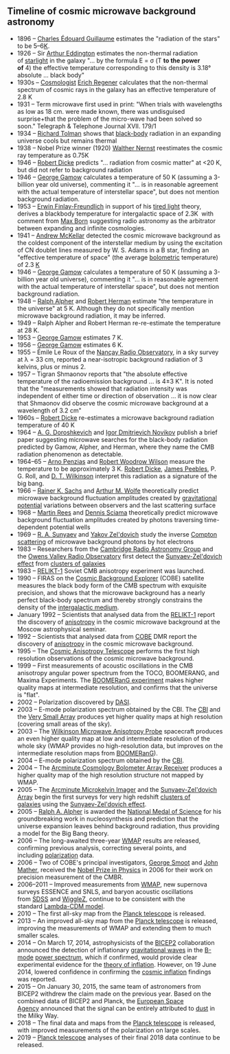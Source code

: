 
<h2 id="Timeline of cosmic microwave background astronomy">Timeline of cosmic microwave background astronomy </h2>

<ul>
<li>1896 &ndash;&nbsp;<a href="https://en.wikipedia.org/wiki/Charles_%C3%89douard_Guillaume" target="_blank" rel="nofollow noopener">Charles &Eacute;douard Guillaume</a>&nbsp;estimates the "radiation of the stars" to be 5&ndash;6<a href="https://en.wikipedia.org/wiki/Kelvin" target="_blank" rel="nofollow noopener">K</a>.</li>
<li>1926 &ndash; Sir&nbsp;<a href="https://en.wikipedia.org/wiki/Arthur_Eddington" target="_blank" rel="nofollow noopener">Arthur Eddington</a>&nbsp;estimates the non-thermal radiation of&nbsp;<a href="https://en.wikipedia.org/wiki/Star#Radiation" target="_blank" rel="nofollow noopener">starlight</a>&nbsp;in the galaxy "... by the formula&nbsp;E&nbsp;=&nbsp;&sigma; (T&nbsp;<strong>to the power of</strong>&nbsp;4)&nbsp;the effective temperature corresponding to this density is 3.18&deg; absolute ... black body"</li>
<li>1930s &ndash;&nbsp;<a href="https://en.wikipedia.org/wiki/Cosmologist" target="_blank" rel="nofollow noopener">Cosmologist</a>&nbsp;<a href="https://en.wikipedia.org/wiki/Erich_Regener" target="_blank" rel="nofollow noopener">Erich Regener</a>&nbsp;calculates that the non-thermal spectrum of cosmic rays in the galaxy has an effective temperature of 2.8&nbsp;K</li>
<li>1931 &ndash; Term&nbsp;microwave&nbsp;first used in print: "When trials with wavelengths as low as 18 cm. were made known, there was undisguised surprise+that the problem of the micro-wave had been solved so soon."&nbsp;Telegraph &amp; Telephone Journal&nbsp;XVII. 179/1</li>
<li>1934 &ndash;&nbsp;<a href="https://en.wikipedia.org/wiki/Richard_Tolman" target="_blank" rel="nofollow noopener">Richard Tolman</a>&nbsp;shows that&nbsp;<a href="https://en.wikipedia.org/wiki/Black-body" target="_blank" rel="nofollow noopener">black-body</a>&nbsp;radiation in an expanding universe cools but remains thermal</li>
<li>1938 &ndash; Nobel Prize winner (1920)&nbsp;<a href="https://en.wikipedia.org/wiki/Walther_Nernst" target="_blank" rel="nofollow noopener">Walther Nernst</a>&nbsp;reestimates the cosmic ray temperature as 0.75K</li>
<li>1946 &ndash;&nbsp;<a href="https://en.wikipedia.org/wiki/Robert_Dicke" target="_blank" rel="nofollow noopener">Robert Dicke</a>&nbsp;predicts "... radiation from cosmic matter" at &lt;20&nbsp;K, but did not refer to background radiation&nbsp;</li>
<li>1946 &ndash;&nbsp;<a href="https://en.wikipedia.org/wiki/George_Gamow" target="_blank" rel="nofollow noopener">George Gamow</a>&nbsp;calculates a temperature of 50&nbsp;K (assuming a 3-billion year old universe),&nbsp;commenting it "... is in reasonable agreement with the actual temperature of interstellar space", but does not mention background radiation.</li>
<li>1953 &ndash;&nbsp;<a href="https://en.wikipedia.org/wiki/Erwin_Finlay-Freundlich" target="_blank" rel="nofollow noopener">Erwin Finlay-Freundlich</a>&nbsp;in support of his&nbsp;<a href="https://en.wikipedia.org/wiki/Tired_light" target="_blank" rel="nofollow noopener">tired light</a>&nbsp;theory, derives a blackbody temperature for intergalactic space of 2.3K&nbsp;&nbsp;with comment from&nbsp;<a href="https://en.wikipedia.org/wiki/Max_Born" target="_blank" rel="nofollow noopener">Max Born</a>&nbsp;suggesting radio astronomy as the arbitrator between expanding and infinite cosmologies.</li>
<li>1941 &ndash;&nbsp;<a href="https://en.wikipedia.org/wiki/Andrew_McKellar" target="_blank" rel="nofollow noopener">Andrew McKellar</a>&nbsp;detected the cosmic microwave background as the coldest component of the interstellar medium by using the excitation of CN doublet lines measured by W. S. Adams in a B star, finding an "effective temperature of space" (the average&nbsp;<a href="https://en.wikipedia.org/wiki/Bolometer" target="_blank" rel="nofollow noopener">bolometric</a>&nbsp;temperature) of 2.3&nbsp;<a href="https://en.wikipedia.org/wiki/Kelvin" target="_blank" rel="nofollow noopener">K</a></li>
<li>1946 &ndash;&nbsp;<a href="https://en.wikipedia.org/wiki/George_Gamow" target="_blank" rel="nofollow noopener">George Gamow</a>&nbsp;calculates a temperature of 50&nbsp;K (assuming a 3-billion year old universe),&nbsp;commenting it "... is in reasonable agreement with the actual temperature of interstellar space", but does not mention background radiation.</li>
<li>1948 &ndash;&nbsp;<a href="https://en.wikipedia.org/wiki/Ralph_Alpher" target="_blank" rel="nofollow noopener">Ralph Alpher</a>&nbsp;and&nbsp;<a href="https://en.wikipedia.org/wiki/Robert_Herman" target="_blank" rel="nofollow noopener">Robert Herman</a>&nbsp;estimate "the temperature in the universe" at 5&nbsp;K. Although they do not specifically mention microwave background radiation, it may be inferred.</li>
<li>1949 &ndash; Ralph Alpher and Robert Herman re-re-estimate the temperature at 28&nbsp;K.</li>
<li>1953 &ndash;&nbsp;<a href="https://en.wikipedia.org/wiki/George_Gamow" target="_blank" rel="nofollow noopener">George Gamow</a>&nbsp;estimates 7&nbsp;K.</li>
<li>1956 &ndash;&nbsp;<a href="https://en.wikipedia.org/wiki/George_Gamow" target="_blank" rel="nofollow noopener">George Gamow</a>&nbsp;estimates 6&nbsp;K.</li>
<li>1955 &ndash; &Eacute;mile Le Roux of the&nbsp;<a href="https://en.wikipedia.org/wiki/Nan%C3%A7ay_Radio_Observatory" target="_blank" rel="nofollow noopener">Nan&ccedil;ay Radio Observatory</a>, in a sky survey at &lambda; = 33&nbsp;cm, reported a near-isotropic background radiation of 3 kelvins, plus or minus 2.</li>
<li>1957 &ndash; Tigran Shmaonov reports that "the absolute effective temperature of the radioemission background ... is 4&plusmn;3&nbsp;K". It is noted that the "measurements showed that radiation intensity was independent of either time or direction of observation ... it is now clear that Shmaonov did observe the cosmic microwave background at a wavelength of 3.2&nbsp;cm"</li>
<li>1960s &ndash;&nbsp;<a href="https://en.wikipedia.org/wiki/Robert_Dicke" target="_blank" rel="nofollow noopener">Robert Dicke</a>&nbsp;re-estimates a microwave background radiation temperature of 40&nbsp;K</li>
<li>1964 &ndash;&nbsp;<a href="https://en.wikipedia.org/wiki/A._G._Doroshkevich" target="_blank" rel="nofollow noopener">A. G. Doroshkevich</a>&nbsp;and&nbsp;<a href="https://en.wikipedia.org/wiki/Igor_Dmitrievich_Novikov" target="_blank" rel="nofollow noopener">Igor Dmitrievich Novikov</a>&nbsp;publish a brief paper suggesting microwave searches for the black-body radiation predicted by Gamow, Alpher, and Herman, where they name the CMB radiation phenomenon as detectable.</li>
<li>1964&ndash;65 &ndash;&nbsp;<a href="https://en.wikipedia.org/wiki/Arno_Penzias" target="_blank" rel="nofollow noopener">Arno Penzias</a>&nbsp;and&nbsp;<a href="https://en.wikipedia.org/wiki/Robert_Woodrow_Wilson" target="_blank" rel="nofollow noopener">Robert Woodrow Wilson</a>&nbsp;measure the temperature to be approximately 3&nbsp;K.&nbsp;<a href="https://en.wikipedia.org/wiki/Robert_Dicke" target="_blank" rel="nofollow noopener">Robert Dicke</a>,&nbsp;<a href="https://en.wikipedia.org/wiki/Philip_James_Edwin_Peebles" target="_blank" rel="nofollow noopener">James Peebles</a>, P. G. Roll, and&nbsp;<a href="https://en.wikipedia.org/wiki/David_Todd_Wilkinson" target="_blank" rel="nofollow noopener">D. T. Wilkinson</a>&nbsp;interpret this radiation as a signature of the big bang.</li>
<li>1966 &ndash;&nbsp;<a href="https://en.wikipedia.org/wiki/Rainer_K._Sachs" target="_blank" rel="nofollow noopener">Rainer K. Sachs</a>&nbsp;and&nbsp;<a href="https://en.wikipedia.org/wiki/Arthur_M._Wolfe" target="_blank" rel="nofollow noopener">Arthur M. Wolfe</a>&nbsp;theoretically predict microwave background fluctuation amplitudes created by&nbsp;<a href="https://en.wikipedia.org/wiki/Gravitational_potential" target="_blank" rel="nofollow noopener">gravitational potential</a>&nbsp;variations between observers and the last scattering surface</li>
<li>1968 &ndash;&nbsp;<a href="https://en.wikipedia.org/wiki/Martin_Rees" target="_blank" rel="nofollow noopener">Martin Rees</a>&nbsp;and&nbsp;<a href="https://en.wikipedia.org/wiki/Dennis_Sciama" target="_blank" rel="nofollow noopener">Dennis Sciama</a>&nbsp;theoretically predict microwave background fluctuation amplitudes created by photons traversing time-dependent potential wells</li>
<li>1969 &ndash;&nbsp;<a href="https://en.wikipedia.org/wiki/R._A._Sunyaev" target="_blank" rel="nofollow noopener">R. A. Sunyaev</a>&nbsp;and&nbsp;<a href="https://en.wikipedia.org/wiki/Yakov_Zel%27dovich" target="_blank" rel="nofollow noopener">Yakov Zel'dovich</a>&nbsp;study the inverse&nbsp;<a href="https://en.wikipedia.org/wiki/Compton_scattering" target="_blank" rel="nofollow noopener">Compton scattering</a>&nbsp;of microwave background photons by hot electrons</li>
<li>1983 &ndash; Researchers from the&nbsp;<a href="https://en.wikipedia.org/wiki/Cavendish_Astrophysics_Group" target="_blank" rel="nofollow noopener">Cambridge Radio Astronomy Group</a>&nbsp;and the&nbsp;<a href="https://en.wikipedia.org/wiki/Owens_Valley_Radio_Observatory" target="_blank" rel="nofollow noopener">Owens Valley Radio Observatory</a>&nbsp;first detect the&nbsp;<a href="https://en.wikipedia.org/wiki/Sunyaev-Zel%27dovich_effect" target="_blank" rel="nofollow noopener">Sunyaev-Zel'dovich effect</a>&nbsp;from&nbsp;<a href="https://en.wikipedia.org/wiki/Galaxy_cluster" target="_blank" rel="nofollow noopener">clusters of galaxies</a></li>
<li>1983 &ndash;&nbsp;<a href="https://en.wikipedia.org/wiki/RELIKT-1" target="_blank" rel="nofollow noopener">RELIKT-1</a>&nbsp;Soviet CMB anisotropy experiment was launched.</li>
<li>1990 &ndash; FIRAS on the&nbsp;<a href="https://en.wikipedia.org/wiki/Cosmic_Background_Explorer" target="_blank" rel="nofollow noopener">Cosmic Background Explorer</a>&nbsp;(COBE) satellite measures the black body form of the CMB spectrum with exquisite precision, and shows that the microwave background has a nearly perfect black-body spectrum and thereby strongly constrains the density of the&nbsp;<a href="https://en.wikipedia.org/wiki/Intergalactic_medium" target="_blank" rel="nofollow noopener">intergalactic medium</a>.</li>
<li>January 1992 &ndash; Scientists that analysed data from the&nbsp;<a href="https://en.wikipedia.org/wiki/RELIKT-1" target="_blank" rel="nofollow noopener">RELIKT-1</a>&nbsp;report the discovery of&nbsp;<a href="https://en.wikipedia.org/wiki/Anisotropy" target="_blank" rel="nofollow noopener">anisotropy</a>&nbsp;in the cosmic microwave background at the Moscow astrophysical seminar.</li>
<li>1992 &ndash; Scientists that analysed data from&nbsp;<a href="https://en.wikipedia.org/wiki/Cosmic_Background_Explorer" target="_blank" rel="nofollow noopener">COBE</a>&nbsp;DMR report the discovery of&nbsp;<a href="https://en.wikipedia.org/wiki/Anisotropy" target="_blank" rel="nofollow noopener">anisotropy</a>&nbsp;in the cosmic microwave background.</li>
<li>1995 &ndash; The&nbsp;<a href="https://en.wikipedia.org/wiki/Cosmic_Anisotropy_Telescope" target="_blank" rel="nofollow noopener">Cosmic Anisotropy Telescope</a>&nbsp;performs the first high resolution observations of the cosmic microwave background.</li>
<li>1999 &ndash; First measurements of acoustic oscillations in the CMB anisotropy angular power spectrum from the TOCO, BOOMERANG, and Maxima Experiments. The&nbsp;<a href="https://en.wikipedia.org/wiki/BOOMERanG_experiment" target="_blank" rel="nofollow noopener">BOOMERanG experiment</a>&nbsp;makes higher quality maps at intermediate resolution, and confirms that the universe is "flat".</li>
<li>2002 &ndash; Polarization discovered by&nbsp;<a href="https://en.wikipedia.org/wiki/Degree_Angular_Scale_Interferometer" target="_blank" rel="nofollow noopener">DASI</a>.</li>
<li>2003 &ndash; E-mode polarization spectrum obtained by the CBI.&nbsp;The&nbsp;<a href="https://en.wikipedia.org/wiki/Cosmic_Background_Imager" target="_blank" rel="nofollow noopener">CBI</a>&nbsp;and the&nbsp;<a href="https://en.wikipedia.org/wiki/Very_Small_Array" target="_blank" rel="nofollow noopener">Very Small Array</a>&nbsp;produces yet higher quality maps at high resolution (covering small areas of the sky).</li>
<li>2003 &ndash; The&nbsp;<a href="https://en.wikipedia.org/wiki/Wilkinson_Microwave_Anisotropy_Probe" target="_blank" rel="nofollow noopener">Wilkinson Microwave Anisotropy Probe</a>&nbsp;spacecraft produces an even higher quality map at low and intermediate resolution of the whole sky (WMAP provides&nbsp;no&nbsp;high-resolution data, but improves on the intermediate resolution maps from&nbsp;<a href="https://en.wikipedia.org/wiki/BOOMERanG_experiment" target="_blank" rel="nofollow noopener">BOOMERanG</a>).</li>
<li>2004 &ndash; E-mode polarization spectrum obtained by the&nbsp;<a href="https://en.wikipedia.org/wiki/Cosmic_Background_Imager" target="_blank" rel="nofollow noopener">CBI</a>.</li>
<li>2004 &ndash; The&nbsp;<a href="https://en.wikipedia.org/wiki/Arcminute_Cosmology_Bolometer_Array_Receiver" target="_blank" rel="nofollow noopener">Arcminute Cosmology Bolometer Array Receiver</a>&nbsp;produces a higher quality map of the high resolution structure not mapped by WMAP.</li>
<li>2005 &ndash; The&nbsp;<a href="https://en.wikipedia.org/wiki/Arcminute_Microkelvin_Imager" target="_blank" rel="nofollow noopener">Arcminute Microkelvin Imager</a>&nbsp;and the&nbsp;<a href="https://en.wikipedia.org/wiki/Sunyaev-Zel%27dovich_Array" target="_blank" rel="nofollow noopener">Sunyaev-Zel'dovich Array</a>&nbsp;begin the first surveys for very high redshift&nbsp;<a href="https://en.wikipedia.org/wiki/Galaxy_cluster" target="_blank" rel="nofollow noopener">clusters of galaxies</a>&nbsp;using the&nbsp;<a href="https://en.wikipedia.org/wiki/Sunyaev-Zel%27dovich_effect" target="_blank" rel="nofollow noopener">Sunyaev-Zel'dovich effect</a>.</li>
<li>2005 &ndash;&nbsp;<a href="https://en.wikipedia.org/wiki/Ralph_A._Alpher" target="_blank" rel="nofollow noopener">Ralph A. Alpher</a>&nbsp;is awarded the&nbsp;<a href="https://en.wikipedia.org/wiki/National_Medal_of_Science" target="_blank" rel="nofollow noopener">National Medal of Science</a>&nbsp;for his groundbreaking work in nucleosynthesis and prediction that the universe expansion leaves behind background radiation, thus providing a model for the Big Bang theory.</li>
<li>2006 &ndash; The long-awaited three-year&nbsp;<a href="https://en.wikipedia.org/wiki/WMAP" target="_blank" rel="nofollow noopener">WMAP</a>&nbsp;results are released, confirming previous analysis, correcting several points, and including&nbsp;<a href="https://en.wikipedia.org/wiki/Cosmic_microwave_background_radiation#Polarization" target="_blank" rel="nofollow noopener">polarization</a>&nbsp;data.</li>
<li>2006 &ndash; Two of COBE's principal investigators,&nbsp;<a href="https://en.wikipedia.org/wiki/George_F._Smoot" target="_blank" rel="nofollow noopener">George Smoot</a>&nbsp;and&nbsp;<a href="https://en.wikipedia.org/wiki/John_C._Mather" target="_blank" rel="nofollow noopener">John Mather</a>, received the&nbsp;<a href="https://en.wikipedia.org/wiki/Nobel_Prize_in_Physics" target="_blank" rel="nofollow noopener">Nobel Prize in Physics</a>&nbsp;in 2006 for their work on precision measurement of the CMBR.</li>
<li>2006&ndash;2011 &ndash; Improved measurements from&nbsp;<a href="https://en.wikipedia.org/wiki/WMAP" target="_blank" rel="nofollow noopener">WMAP</a>, new supernova surveys ESSENCE and SNLS, and baryon acoustic oscillations from&nbsp;<a href="https://en.wikipedia.org/wiki/Sloan_Digital_Sky_Survey" target="_blank" rel="nofollow noopener">SDSS</a>&nbsp;and&nbsp;<a href="https://en.wikipedia.org/wiki/Astronomical_survey#List_of_sky_surveys" target="_blank" rel="nofollow noopener">WiggleZ</a>, continue to be consistent with the standard&nbsp;<a href="https://en.wikipedia.org/wiki/Lambda-CDM_model" target="_blank" rel="nofollow noopener">Lambda-CDM model</a>.</li>
<li>2010 &ndash; The first all-sky map from the&nbsp;<a href="https://en.wikipedia.org/wiki/Planck_(spacecraft)" target="_blank" rel="nofollow noopener">Planck telescope</a>&nbsp;is released.</li>
<li>2013 &ndash; An improved all-sky map from the&nbsp;<a href="https://en.wikipedia.org/wiki/Planck_(spacecraft)" target="_blank" rel="nofollow noopener">Planck telescope</a>&nbsp;is released, improving the measurements of WMAP and extending them to much smaller scales.</li>
<li>2014 &ndash; On March 17, 2014, astrophysicists of the&nbsp;<a href="https://en.wikipedia.org/wiki/BICEP_and_Keck_Array" target="_blank" rel="nofollow noopener">BICEP2</a>&nbsp;collaboration announced the detection of inflationary&nbsp;<a href="https://en.wikipedia.org/wiki/Gravitational_waves" target="_blank" rel="nofollow noopener">gravitational waves</a>&nbsp;in the&nbsp;<a href="https://en.wikipedia.org/wiki/B-modes" target="_blank" rel="nofollow noopener">B-mode</a>&nbsp;<a href="https://en.wikipedia.org/wiki/Power_spectrum" target="_blank" rel="nofollow noopener">power spectrum</a>, which if confirmed, would provide clear experimental evidence for the&nbsp;<a href="https://en.wikipedia.org/wiki/Inflation_(cosmology)" target="_blank" rel="nofollow noopener">theory of inflation</a>.&nbsp;However, on 19 June 2014, lowered confidence in confirming the&nbsp;<a href="https://en.wikipedia.org/wiki/Cosmic_inflation" target="_blank" rel="nofollow noopener">cosmic inflation</a>&nbsp;findings was reported.</li>
<li>2015 &ndash; On January 30, 2015, the same team of astronomers from BICEP2 withdrew the claim made on the previous year. Based on the combined data of BICEP2 and Planck, the&nbsp;<a href="https://en.wikipedia.org/wiki/European_Space_Agency" target="_blank" rel="nofollow noopener">European Space Agency</a>&nbsp;announced that the signal can be entirely attributed to&nbsp;<a href="https://en.wikipedia.org/wiki/Cosmic_dust" target="_blank" rel="nofollow noopener">dust</a>&nbsp;in the Milky Way.</li>
<li>2018 &ndash; The final data and maps from the&nbsp;<a href="https://en.wikipedia.org/wiki/Planck_(spacecraft)" target="_blank" rel="nofollow noopener">Planck telescope</a>&nbsp;is released, with improved measurements of the polarization on large scales.</li>
<li>2019 &ndash;&nbsp;<a href="https://en.wikipedia.org/wiki/Planck_(spacecraft)" target="_blank" rel="nofollow noopener">Planck telescope</a>&nbsp;analyses of their final 2018 data continue to be released.</li>
</ul>
</br>

